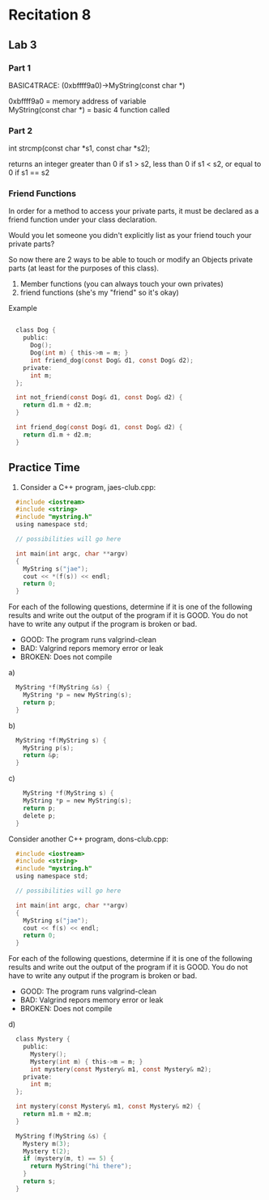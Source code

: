 # Recitation 8 #

## Lab 3 ##

### Part 1 ###

BASIC4TRACE: (0xbffff9a0)->MyString(const char *)

0xbffff9a0 = memory address of variable   
MyString(const char *) = basic 4 function called

### Part 2 ###

int strcmp(const char *s1, const char *s2);

returns an integer greater than 0 if s1 > s2, less than 0 if s1 < s2, or equal to 0 if s1 == s2

### Friend Functions ###

In order for a method to access your private parts, it must be declared as a friend function under your class declaration.

Would you let someone you didn't explicitly list as your friend touch your private parts?

So now there are 2 ways to be able to touch or modify an Objects private parts (at least for the purposes of this class).

1. Member functions (you can always touch your own privates)
2. friend functions (she's my "friend" so it's okay)

Example

```c

  class Dog {
    public:
      Dog();
      Dog(int m) { this->m = m; }
      int friend_dog(const Dog& d1, const Dog& d2);
    private:
      int m;
  };

  int not_friend(const Dog& d1, const Dog& d2) {
    return d1.m + d2.m;
  }

  int friend_dog(const Dog& d1, const Dog& d2) {
    return d1.m + d2.m;
  }
```

## Practice Time ##

1. Consider a C++ program, jaes-club.cpp:

```c
  #include <iostream>
  #include <string>
  #include "mystring.h"
  using namespace std;

  // possibilities will go here

  int main(int argc, char **argv)
  {
    MyString s("jae");
    cout << *(f(s)) << endl;
    return 0;
  }
```

For each of the following questions, determine if it is one of the 
following results and write out the output of the program if it is GOOD. You do not have to write any output if the program is broken or bad.

- GOOD: The program runs valgrind-clean
- BAD: Valgrind repors memory error or leak
- BROKEN: Does not compile

a)  

```c
  MyString *f(MyString &s) {
    MyString *p = new MyString(s);
    return p;
  }
```

b)  

```c
  MyString *f(MyString s) {
    MyString p(s);
    return &p;  
  }
```

c)  

```c
    MyString *f(MyString s) {
    MyString *p = new MyString(s);
    return p;
    delete p;
  }
```

Consider another C++ program, dons-club.cpp:

```c
  #include <iostream>
  #include <string>
  #include "mystring.h"
  using namespace std;

  // possibilities will go here

  int main(int argc, char **argv)
  {
    MyString s("jae");
    cout << f(s) << endl;
    return 0;
  }
```

For each of the following questions, determine if it is one of the 
following results and write out the output of the program if it is GOOD. You do not have to write any output if the program is broken or bad.

- GOOD: The program runs valgrind-clean
- BAD: Valgrind repors memory error or leak
- BROKEN: Does not compile

d)  
```c
  class Mystery {
    public:
      Mystery();
      Mystery(int m) { this->m = m; }
      int mystery(const Mystery& m1, const Mystery& m2);
    private:
      int m;
  };

  int mystery(const Mystery& m1, const Mystery& m2) {
    return m1.m + m2.m;
  }

  MyString f(MyString &s) {
    Mystery m(3);
    Mystery t(2);
    if (mystery(m, t) == 5) {
      return MyString("hi there");
    }
    return s;
  }
```